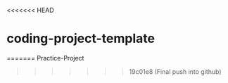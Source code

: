 <<<<<<< HEAD
# coding-project-template
=======
Practice-Project
>>>>>>> 19c01e8 (Final push into github)
